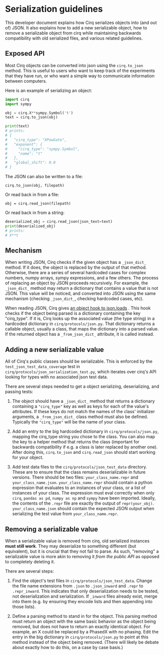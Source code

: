 # Serialization guidelines

This developer document explains how Cirq serializes objects into (and out of)
JSON.
It also explains how to add a new serializable object,
how to remove a serializable object from cirq while maintaining backwards
compatibility with old serialized files, and various related guidelines.

## Exposed API

Most Cirq objects can be converted into json using the `cirq.to_json` method.
This is useful to users who want to keep track of the experiments that they have
run, or who want a simple way to communicate information between computers.

Here is an example of serializing an object:

```python
import cirq
import sympy

obj = cirq.X**sympy.Symbol('t')
text = cirq.to_json(obj)

print(text)
# prints:
# {
#   "cirq_type": "XPowGate",
#   "exponent": {
#     "cirq_type": "sympy.Symbol",
#     "name": "t"
#   },
#   "global_shift": 0.0
# }
```

The JSON can also be written to a file:

```
cirq.to_json(obj, filepath)
```

Or read back in from a file:

```
obj = cirq.read_json(filepath)
```

Or read back in from a string:

```python
deserialized_obj = cirq.read_json(json_text=text)
print(deserialized_obj)
# prints:
# X**t
```

## Mechanism

When writing JSON, Cirq checks if the given object has a `_json_dict_` method.
If it does, the object is replaced by the output of that method.
Otherwise, there are a series of several hardcoded cases for complex numbers,
numpy arrays, sympy expressions, and a few others.
The process of replacing an object by JSON proceeds recursively.
For example, the `_json_dict_` method may return a dictionary that contains a
value that is not JSON.
This value will be noticed, and converted into JSON using the same mechanism
(checking `_json_dict_`, checking hardcoded cases, etc).

When reading JSON, Cirq gives
[an object hook to json.loads](https://docs.python.org/3/library/json.html#encoders-and-decoders)
.
This hook checks if the object being parsed is a dictionary containing the key
"cirq_type".
If it is, Cirq looks up the associated value (the type string) in a hardcoded
dictionary in `cirq/protocols/json.py`.
That dictionary returns a callable object, usually a class, that maps the
dictionary into a parsed value.
If the returned object has a `_from_json_dict_` attribute, it is called instead.

## Adding a new serializable value

All of Cirq's public classes should be serializable.
This is enforced by the `test_json_test_data_coverage` test in
`cirq/protocols/json_serialization_test.py`, which iterates over cirq's API looking for types
with no associated json test data.

There are several steps needed to get a object serializing, deserializing, and
passing tests:

1. The object should have a `_json_dict_` method that returns a dictionary
containing a `"cirq_type"` key as well as keys for each of the value's
attributes.
If these keys do not match the names of the class' initializer arguments, a
`_from_json_dict_` class method must also be defined.
Typically the `"cirq_type"` will be the name of your class.

2. Add an entry to the big hardcoded dictionary in `cirq/protocols/json.py`,
mapping the cirq_type string you chose to the class.
You can also map the key to a helper method that returns the class (important
for backwards compatibility if e.g. a class is later replaced by another one).
After doing this, `cirq.to_json` and `cirq.read_json` should start working for
your object.

3. Add test data files to the `cirq/protocols/json_test_data` directory.
These are to ensure that the class remains deserializable in future versions.
There should be two files: `your_class_name.repr` and `your_class_name.json`.
`your_class_name.repr` should contain a python expression that evaluates to an
instances of your class, or a list of instances of your class.
The expression must eval correctly when only `cirq`, `pandas as pd`,
`numpy as np` and `sympy` have been imported.
Ideally, the contents of the `.repr` file are exactly the output of
`repr(your_obj)`.
`your_class_name.json` should contain the expected JSON output when serializing
the test value from `your_class_name.repr`.

## Removing a serializable value

When a serializable value is removed from cirq, old serialized instances
**must still work**.
They may deserialize to something different (but equivalent), but it is crucial
that they not fail to parse.
As such, "removing" a serializable value is more akin to removing it
*from the public API* as opposed to completely deleting it.

There are several steps:

1. Find the object's test files in `cirq/protocols/json_test_data`.
Change the file name extensions from `.json` to `.json_inward` and `.repr` to
`.repr_inward`.
This indicates that only deserialization needs to be tested, not deserialization
and serialization.
If `_inward` files already exist, merge into them (e.g. by ensuring they encode
lists and then appending into those lists).

2. Define a parsing method to stand in for the object.
This parsing method must return an object with the same basic behavior as the
object being removed, but does not have to return an exactly identical object.
For example, an X could be replaced by a PhasedX with no phasing.
Edit the entry in the big dictionary in `cirq/protocols/json.py` to point at
this method instead of the object being removed.
(There will likely be debate about exactly how to do this, on a case by case
basis.)
